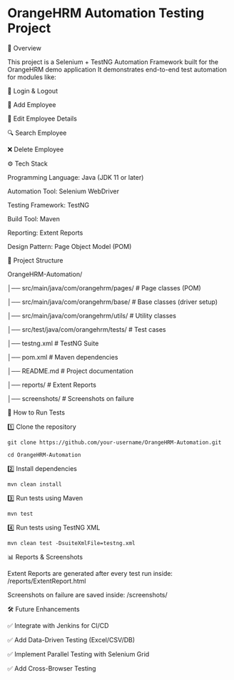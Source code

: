 # OrangeHRM Automation Testing Project

📌 Overview

This project is a Selenium + TestNG Automation Framework built for the OrangeHRM demo application
It demonstrates end-to-end test automation for modules like:

🔑 Login & Logout

👤 Add Employee

📝 Edit Employee Details

🔍 Search Employee

❌ Delete Employee


⚙️ Tech Stack

  Programming Language: Java (JDK 11 or later)

  Automation Tool: Selenium WebDriver

  Testing Framework: TestNG

  Build Tool: Maven

  Reporting: Extent Reports

  Design Pattern: Page Object Model (POM)

📂 Project Structure

OrangeHRM-Automation/

│── src/main/java/com/orangehrm/pages/        # Page classes (POM)

│── src/main/java/com/orangehrm/base/         # Base classes (driver setup)

│── src/main/java/com/orangehrm/utils/        # Utility classes

│── src/test/java/com/orangehrm/tests/        # Test cases

│── testng.xml                                # TestNG Suite

│── pom.xml                                   # Maven dependencies

│── README.md                                 # Project documentation

│── reports/                                  # Extent Reports

│── screenshots/                              # Screenshots on failure





🚀 How to Run Tests

1️⃣ Clone the repository

    git clone https://github.com/your-username/OrangeHRM-Automation.git
    
    cd OrangeHRM-Automation

2️⃣ Install dependencies

    mvn clean install

3️⃣ Run tests using Maven

    mvn test

4️⃣ Run tests using TestNG XML

    mvn clean test -DsuiteXmlFile=testng.xml

📊 Reports & Screenshots

Extent Reports are generated after every test run inside:
/reports/ExtentReport.html

Screenshots on failure are saved inside:
/screenshots/

🛠️ Future Enhancements

  ✅ Integrate with Jenkins for CI/CD

  ✅ Add Data-Driven Testing (Excel/CSV/DB)

  ✅ Implement Parallel Testing with Selenium Grid

  ✅ Add Cross-Browser Testing
  

